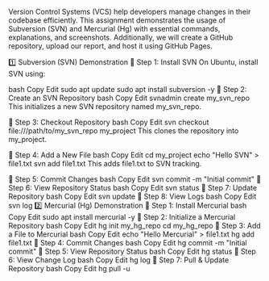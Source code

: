 Version Control Systems (VCS) help developers manage changes in their codebase efficiently. This assignment demonstrates the usage of Subversion (SVN) and Mercurial (Hg) with essential commands, explanations, and screenshots. Additionally, we will create a GitHub repository, upload our report, and host it using GitHub Pages.

1️⃣ Subversion (SVN) Demonstration
📌 Step 1: Install SVN
On Ubuntu, install SVN using:

bash
Copy
Edit
sudo apt update
sudo apt install subversion -y
📌 Step 2: Create an SVN Repository
bash
Copy
Edit
svnadmin create my_svn_repo
This initializes a new SVN repository named my_svn_repo.

📌 Step 3: Checkout Repository
bash
Copy
Edit
svn checkout file:///path/to/my_svn_repo my_project
This clones the repository into my_project.

📌 Step 4: Add a New File
bash
Copy
Edit
cd my_project
echo "Hello SVN" > file1.txt
svn add file1.txt
This adds file1.txt to SVN tracking.

📌 Step 5: Commit Changes
bash
Copy
Edit
svn commit -m "Initial commit"
📌 Step 6: View Repository Status
bash
Copy
Edit
svn status
📌 Step 7: Update Repository
bash
Copy
Edit
svn update
📌 Step 8: View Logs
bash
Copy
Edit
svn log
2️⃣ Mercurial (Hg) Demonstration
📌 Step 1: Install Mercurial
bash
Copy
Edit
sudo apt install mercurial -y
📌 Step 2: Initialize a Mercurial Repository
bash
Copy
Edit
hg init my_hg_repo
cd my_hg_repo
📌 Step 3: Add a File to Mercurial
bash
Copy
Edit
echo "Hello Mercurial" > file1.txt
hg add file1.txt
📌 Step 4: Commit Changes
bash
Copy
Edit
hg commit -m "Initial commit"
📌 Step 5: View Repository Status
bash
Copy
Edit
hg status
📌 Step 6: View Change Log
bash
Copy
Edit
hg log
📌 Step 7: Pull & Update Repository
bash
Copy
Edit
hg pull -u
